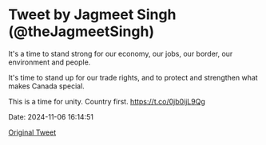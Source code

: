 # Tweet by Jagmeet Singh (@theJagmeetSingh)

It's a time to stand strong for our economy, our jobs, our border, our environment and people. 

It's time to stand up for our trade rights, and to protect and strengthen what makes Canada special. 

This is a time for unity. Country first. https://t.co/0jb0ijL9Qg

Date: 2024-11-06 16:14:51

[Original Tweet](https://x.com/theJagmeetSingh/status/1854195752731545613)
